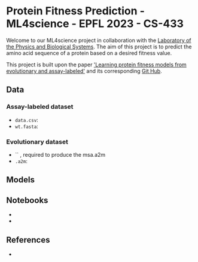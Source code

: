 
# Protein Fitness Prediction - ML4science - EPFL 2023 - CS-433

Welcome to our ML4science project in collaboration with the [Laboratory of the Physics and Biological Systems](https://www.epfl.ch/labs/lpbs/). The aim of this project is to predict the amino acid sequence of a protein based on a desired fitness value. 

This project is built upon the paper ['Learning protein fitness models from evolutionary and assay-labeled'](https://www.nature.com/articles/s41587-021-01146-5) and its corresponding [Git Hub](https://github.com/chloechsu/combining-evolutionary-and-assay-labelled-data). 


## Data

### Assay-labeled dataset
 - `data.csv`:
 - `wt.fasta`:

### Evolutionary dataset
- `` , required to produce the msa.a2m
- `.a2m`:

## Models


## Notebooks
-
-




## References
- 




